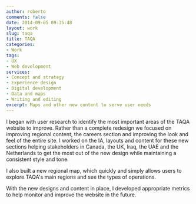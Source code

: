 ```yaml
---
author: roberto
comments: false
date: 2014-09-05 09:35:48
layout: work
slug: taqa
title: TAQA
categories:
- Work
tags:
- UX
- Web development
services:
- Concept and strategy
- Experience design
- Digital development
- Data and maps
- Writing and editing
excerpt: Maps and other new content to serve user needs
---
```


I began with user research to identify the most important areas of the TAQA website to improve. Rather than a complete redesign we focused on improving regional content, the careers section and improving the look and feel of the entire site. I worked on the IA, layouts and content for these new sections helping stakeholders in Canada, the UK, Iraq, the UAE and the Netherlands to get the most out of the new design while maintaining a consistent style and tone. 

I also built a new regional map, which quickly and simply allows users to explore TAQA's main regions and see the types of operations.

With the new designs and content in place, I developed appropriate metrics to help monitor and improve the website in the future.    




